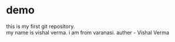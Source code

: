 # demo
this is my first git repository.  <br>
my name is vishal verma. 
i am from varanasi.
auther - Vishal Verma